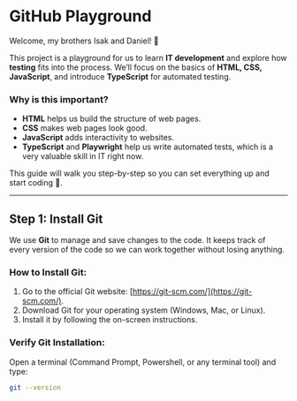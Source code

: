 # **GitHub Playground**

Welcome, my brothers Isak and Daniel! 👋  

This project is a playground for us to learn **IT development** and explore how **testing** fits into the process. We’ll focus on the basics of **HTML, CSS, JavaScript**, and introduce **TypeScript** for automated testing.  

### **Why is this important?**  
- **HTML** helps us build the structure of web pages.  
- **CSS** makes web pages look good.  
- **JavaScript** adds interactivity to websites.  
- **TypeScript** and **Playwright** help us write automated tests, which is a very valuable skill in IT right now.  

This guide will walk you step-by-step so you can set everything up and start coding 🚀.  

---

## **Step 1: Install Git**  

We use **Git** to manage and save changes to the code. It keeps track of every version of the code so we can work together without losing anything.  

### **How to Install Git:**  
1. Go to the official Git website: [https://git-scm.com/](https://git-scm.com/).  
2. Download Git for your operating system (Windows, Mac, or Linux).  
3. Install it by following the on-screen instructions.  

### **Verify Git Installation:**  
Open a terminal (Command Prompt, Powershell, or any terminal tool) and type:  
```bash
git --version
